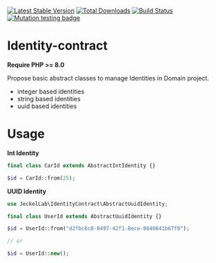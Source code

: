 [![Latest Stable Version](https://poser.pugx.org/jeckel-lab/identity-contract/v/stable)](https://packagist.org/packages/jeckel-lab/identity-contract)
[![Total Downloads](https://poser.pugx.org/jeckel-lab/identity-contract/downloads)](https://packagist.org/packages/jeckel-lab/identity-contract)
[![Build Status](https://github.com/jeckel-lab/identity-contract/workflows/validate/badge.svg)](https://github.com/Jeckel-Lab/identity-contract/actions)
[![Mutation testing badge](https://img.shields.io/endpoint?style=flat&url=https%3A%2F%2Fbadge-api.stryker-mutator.io%2Fgithub.com%2FJeckel-Lab%2Fidentity-contract%2Fmain)](https://dashboard.stryker-mutator.io/reports/github.com/Jeckel-Lab/identity-contract/main)

# Identity-contract

**Require PHP >= 8.0**

Propose basic abstract classes to manage Identities in Domain project.

- integer based identities
- string based identities
- uuid based identities

# Usage

**Int Identity**
```PHP
final class CarId extends AbstractIntIdentity {}

$id = CarId::from(25);
```

**UUID Identity**
```PHP
use JeckelLab\IdentityContract\AbstractUuidIdentity;

final class UserId extends AbstractUuidIdentity {}

$id = UserId::from("d2fbc6c0-0497-42f1-8ece-8840641b67f0");

// or

$id = UserId::new();
```

